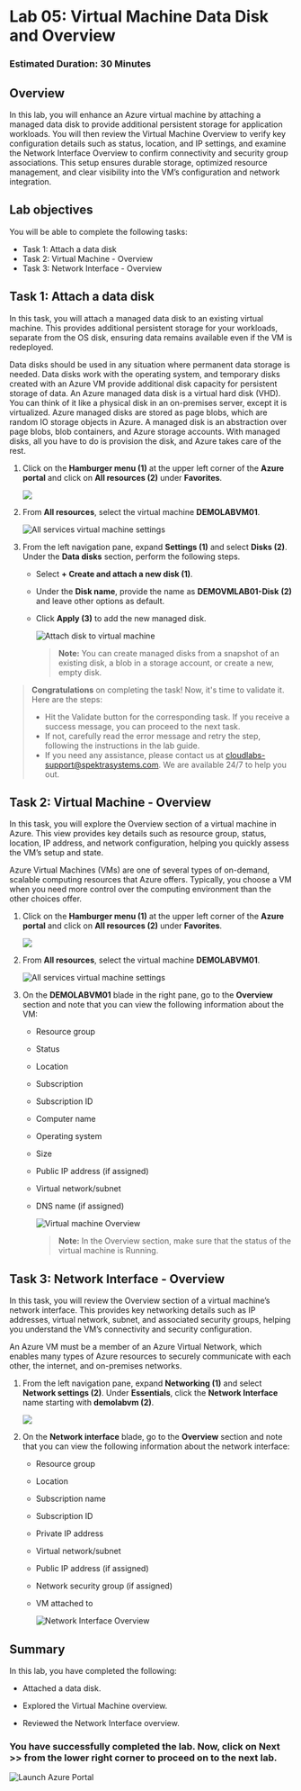 ﻿# Lab 05: Virtual Machine Data Disk and Overview

### Estimated Duration: 30 Minutes

## Overview

In this lab, you will enhance an Azure virtual machine by attaching a managed data disk to provide additional persistent storage for application workloads. You will then review the Virtual Machine Overview to verify key configuration details such as status, location, and IP settings, and examine the Network Interface Overview to confirm connectivity and security group associations. This setup ensures durable storage, optimized resource management, and clear visibility into the VM’s configuration and network integration.

## Lab objectives

You will be able to complete the following tasks:

- Task 1: Attach a data disk
- Task 2: Virtual Machine - Overview
- Task 3: Network Interface - Overview

## Task 1: Attach a data disk

In this task, you will attach a managed data disk to an existing virtual machine. This provides additional persistent storage for your workloads, separate from the OS disk, ensuring data remains available even if the VM is redeployed.

Data disks should be used in any situation where permanent data storage is needed. Data disks work with the operating system, and temporary disks created with an Azure VM provide additional disk capacity for persistent storage of data. An Azure managed data disk is a virtual hard disk (VHD). You can think of it like a physical disk in an on-premises server, except it is virtualized. Azure managed disks are stored as page blobs, which are random IO storage objects in Azure. A managed disk is an abstraction over page blobs, blob containers, and Azure storage accounts. With managed disks, all you have to do is provision the disk, and Azure takes care of the rest. 

1. Click on the **Hamburger menu (1)** at the upper left corner of the **Azure portal** and click on **All resources (2)** under **Favorites**.

   ![](../instructions/images/Lab3-03.png)

1. From **All resources**, select the virtual machine **DEMOLABVM01**.

    ![All services virtual machine settings](images/Allres.png)

1. From the left navigation pane, expand **Settings (1)** and select **Disks (2)**. Under the **Data disks** section, perform the following steps.
 
    - Select **+ Create and attach a new disk (1)**.

    - Under the **Disk name**, provide the name as <strong><copy>**DEMOVMLAB01-Disk**</copy></strong> **(2)** and leave other options as default.
    
    - Click **Apply (3)**  to add the new managed disk.

      ![Attach disk to virtual machine](images2/lab5-3.png)

      > **Note:** You can create managed disks from a snapshot of an existing disk, a blob in a storage account, or create a new, empty disk.
      
> **Congratulations** on completing the task! Now, it's time to validate it. Here are the steps:
> - Hit the Validate button for the corresponding task. If you receive a success message, you can proceed to the next task.
> - If not, carefully read the error message and retry the step, following the instructions in the lab guide. 
> - If you need any assistance, please contact us at cloudlabs-support@spektrasystems.com. We are available 24/7 to help you out.        

<validation step="9041be99-07c1-4c7d-bd75-39f3eedf30d4" />

## Task 2: Virtual Machine - Overview

In this task, you will explore the Overview section of a virtual machine in Azure. This view provides key details such as resource group, status, location, IP address, and network configuration, helping you quickly assess the VM’s setup and state.


Azure Virtual Machines (VMs) are one of several types of on-demand, scalable computing resources that Azure offers. Typically, you choose a VM when you need more control over the computing environment than the other choices offer.

1. Click on the **Hamburger menu (1)** at the upper left corner of the **Azure portal** and click on **All resources (2)** under **Favorites**.

   ![](../instructions/images/Lab3-03.png)

1. From **All resources**, select the virtual machine **DEMOLABVM01**.

    ![All services virtual machine settings](images/Allres.png)

2. On the **DEMOLABVM01** blade in the right pane, go to the **Overview** section and note that you can view the following information about the VM:

   - Resource group
   - Status
   - Location
   - Subscription
   - Subscription ID
   - Computer name
   - Operating system
   - Size
   - Public IP address (if assigned)
   - Virtual network/subnet
   - DNS name (if assigned)

     ![Virtual machine Overview](images/Lab4-02.png)
   
      > **Note:** In the Overview section, make sure that the status of the virtual machine is Running.

## Task 3: Network Interface - Overview

In this task, you will review the Overview section of a virtual machine’s network interface. This provides key networking details such as IP addresses, virtual network, subnet, and associated security groups, helping you understand the VM’s connectivity and security configuration.

An Azure VM must be a member of an Azure Virtual Network, which enables many types of Azure resources to securely communicate with each other, the internet, and on-premises networks. 

1. From the left navigation pane, expand **Networking (1)** and select **Network settings (2)**. Under **Essentials**, click the **Network Interface** name starting with **demolabvm (2)**.

    ![](../instructions/images2/lab5-1.png)

1. On the **Network interface** blade, go to the **Overview** section and note that you can view the following information about the network interface:

    - Resource group
    - Location
    - Subscription name
    - Subscription ID
    - Private IP address
    - Virtual network/subnet
    - Public IP address (if assigned)
    - Network security group (if assigned)
    - VM attached to

        ![Network Interface Overview](images/Lab4-04.png)

## Summary

In this lab, you have completed the following:

- Attached a data disk.

- Explored the Virtual Machine overview.

- Reviewed the Network Interface overview.

### You have successfully completed the lab. Now, click on **Next >>** from the lower right corner to proceed on to the next lab.

![Launch Azure Portal](../instructions/images2/next.png)
